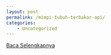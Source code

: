 ```yaml
---
layout: post
permalink: /mimpi-tubuh-terbakar-api/
categories:
    - Uncategorized
---
```


[Baca Selengkapnya](/04)